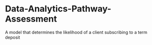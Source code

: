 # Data-Analytics-Pathway-Assessment
A model that determines the likelihood of a client subscribing to a term deposit
